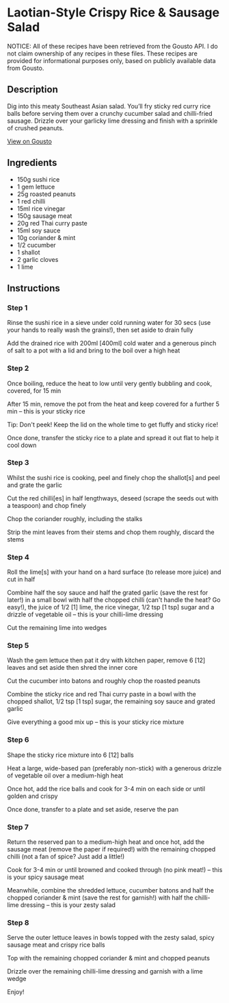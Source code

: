 # Laotian-Style Crispy Rice & Sausage Salad

NOTICE: All of these recipes have been retrieved from the Gousto API. I do not claim ownership of any recipes in these files. These recipes are provided for informational purposes only, based on publicly available data from Gousto.

## Description

Dig into this meaty Southeast Asian salad. You’ll fry sticky red curry rice balls before serving them over a crunchy cucumber salad and chilli-fried sausage. Drizzle over your garlicky lime dressing and finish with a sprinkle of crushed peanuts. 

[View on Gousto](https://www.gousto.co.uk/recipes/cookbook/laotian-style-crispy-rice-sausage-salad)

## Ingredients

- 150g sushi rice
- 1 gem lettuce
- 25g roasted peanuts
- 1 red chilli
- 15ml rice vinegar
- 150g sausage meat
- 20g red Thai curry paste
- 15ml soy sauce
- 10g coriander & mint
- 1/2 cucumber
- 1 shallot
- 2 garlic cloves
- 1 lime

## Instructions


### Step 1

Rinse the sushi rice in a sieve under cold running water for 30 secs (use your hands to really wash the grains!), then set aside to drain fully

Add the drained rice with 200ml<span class="text-danger"> [400ml]</span> cold water and a generous pinch of salt to a pot with a lid and bring to the boil over a high heat


### Step 2

Once boiling, reduce the heat to low until very gently bubbling and cook, covered, for 15 min

After 15 min, remove the pot from the heat and keep covered for a further 5 min – this is your sticky rice

Tip: Don't peek! Keep the lid on the whole time to get fluffy and sticky rice!

Once done, transfer the sticky rice to a plate and spread it out flat to help it cool down


### Step 3

Whilst the sushi rice is cooking, peel and finely chop the shallot<span class="text-danger">[s] </span>and peel and grate the garlic

Cut the red chilli<span class="text-danger">[es]</span> in half lengthways, deseed (scrape the seeds out with a teaspoon) and chop finely

Chop the coriander roughly, including the stalks

Strip the mint leaves from their stems and chop them roughly, discard the stems


### Step 4

Roll the lime<span class="text-danger">[s]</span> with your hand on a hard surface (to release more juice) and cut in half

Combine half the soy sauce and half the grated garlic (save the rest for later!) in a small bowl with half the chopped chilli (can't handle the heat? Go easy!), the juice of 1/2 <span class="text-danger">[1]</span> lime, the rice vinegar, 1/2 tsp<span class="text-danger"> [1 tsp]</span> sugar and a drizzle of vegetable oil – this is your chilli-lime dressing

Cut the remaining lime into wedges


### Step 5

Wash the gem lettuce then pat it dry with kitchen paper, remove 6 <span class="text-danger">[12] </span>leaves and set aside then shred the inner core

Cut the cucumber into batons and roughly chop the roasted peanuts

Combine the sticky rice and red Thai curry paste in a bowl with the chopped shallot, 1/2 tsp <span class="text-danger">[1 tsp]</span> sugar, the remaining soy sauce and grated garlic

Give everything a good mix up – this is your sticky rice mixture


### Step 6

Shape the sticky rice mixture into 6 <span class="text-danger">[12]</span> balls

Heat a large, wide-based pan (preferably non-stick) with a generous drizzle of vegetable oil over a medium-high heat

Once hot, add the rice balls and cook for 3-4 min on each side or until golden and crispy

Once done, transfer to a plate and set aside, reserve the pan


### Step 7

Return the reserved pan to a medium-high heat and once hot, add the sausage meat (remove the paper if required!) with the remaining chopped chilli (not a fan of spice? Just add a little!)

Cook for 3-4 min or until browned and cooked through (no pink meat!) – this is your spicy sausage meat

Meanwhile, combine the shredded lettuce, cucumber batons and half the chopped coriander & mint (save the rest for garnish!) with half the chilli- lime dressing – this is your zesty salad

### Step 8

Serve the outer lettuce leaves in bowls topped with the zesty salad, spicy sausage meat and crispy rice balls

Top with the remaining chopped coriander & mint and chopped peanuts

Drizzle over the remaining chilli-lime dressing and garnish with a lime wedge

Enjoy!

